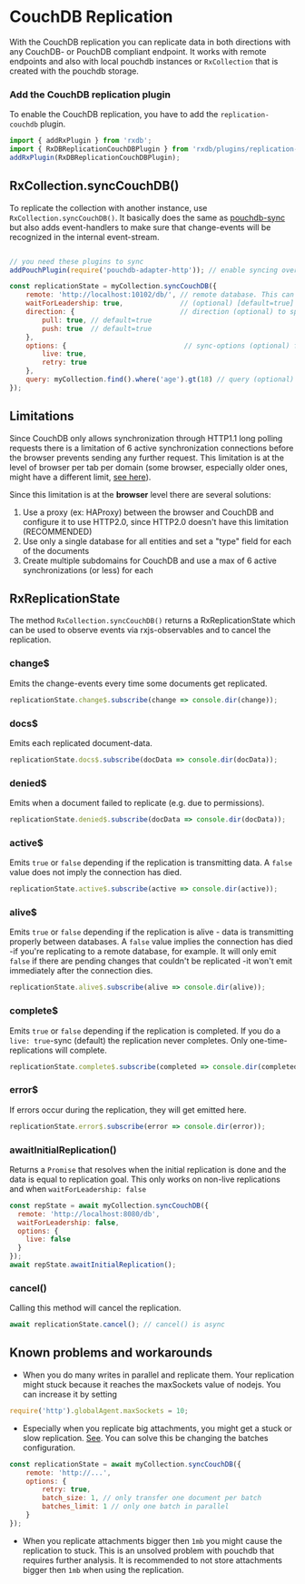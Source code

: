 # CouchDB Replication

With the CouchDB replication you can replicate data in both directions with any CouchDB- or PouchDB compliant endpoint.
It works with remote endpoints and also with local pouchdb instances or `RxCollection` that is created with the pouchdb storage.


### Add the CouchDB replication plugin

To enable the CouchDB replication, you have to add the `replication-couchdb` plugin.

```ts
import { addRxPlugin } from 'rxdb';
import { RxDBReplicationCouchDBPlugin } from 'rxdb/plugins/replication-couchdb';
addRxPlugin(RxDBReplicationCouchDBPlugin);
```


## RxCollection.syncCouchDB()
To replicate the collection with another instance, use `RxCollection.syncCouchDB()`.
It basically does the same as [pouchdb-sync](https://pouchdb.com/guides/replication.html) but also adds event-handlers to make sure that change-events will be recognized in the internal event-stream.

```js

// you need these plugins to sync
addPouchPlugin(require('pouchdb-adapter-http')); // enable syncing over http (remote database)

const replicationState = myCollection.syncCouchDB({
    remote: 'http://localhost:10102/db/', // remote database. This can be the serverURL, another RxCollection or a PouchDB-instance
    waitForLeadership: true,              // (optional) [default=true] to save performance, the sync starts on leader-instance only
    direction: {                          // direction (optional) to specify sync-directions
        pull: true, // default=true
        push: true  // default=true
    },
    options: {                             // sync-options (optional) from https://pouchdb.com/api.html#replication
        live: true,
        retry: true
    },
    query: myCollection.find().where('age').gt(18) // query (optional) only documents that match that query will be synchronised
});
```

## Limitations
Since CouchDB only allows synchronization through HTTP1.1 long polling requests there is a limitation of 6 active synchronization connections before the browser prevents sending any further request. This limitation is at the level of browser per tab per domain (some browser, especially older ones, might have a different limit, [see here](https://docs.pushtechnology.com/cloud/latest/manual/html/designguide/solution/support/connection_limitations.html)).

Since this limitation is at the **browser** level there are several solutions:
 1. Use a proxy (ex: HAProxy) between the browser and CouchDB and configure it to use HTTP2.0, since HTTP2.0 doesn't have this limitation (RECOMMENDED)
 2. Use only a single database for all entities and set a "type" field for each of the documents
 3. Create multiple subdomains for CouchDB and use a max of 6 active synchronizations (or less) for each

## RxReplicationState
The method `RxCollection.syncCouchDB()` returns a RxReplicationState which can be used to observe events via rxjs-observables and to cancel the replication.

### change$
Emits the change-events every time some documents get replicated.

```js
replicationState.change$.subscribe(change => console.dir(change));
```

### docs$
Emits each replicated document-data.

```js
replicationState.docs$.subscribe(docData => console.dir(docData));
```

### denied$
Emits when a document failed to replicate (e.g. due to permissions).

```js
replicationState.denied$.subscribe(docData => console.dir(docData));
```

### active$
Emits `true` or `false` depending if the replication is transmitting data. A `false` value does not imply the connection has died.

```js
replicationState.active$.subscribe(active => console.dir(active));
```

### alive$
Emits `true` or `false` depending if the replication is alive - data is transmitting properly between databases. A `false` value implies the connection has died -if you're replicating to a remote database, for example. It will only emit `false` if there are pending changes that couldn't be replicated -it won't emit immediately after the connection dies.

```js
replicationState.alive$.subscribe(alive => console.dir(alive));
```

### complete$
Emits `true` or `false` depending if the replication is completed.
If you do a `live: true`-sync (default) the replication never completes.
Only one-time-replications will complete.

```js
replicationState.complete$.subscribe(completed => console.dir(completed));
```

### error$
If errors occur during the replication, they will get emitted here.

```js
replicationState.error$.subscribe(error => console.dir(error));
```

### awaitInitialReplication()

Returns a `Promise` that resolves when the initial replication is done and the data is equal to replication goal.
This only works on non-live replications and when `waitForLeadership: false`

```js
const repState = await myCollection.syncCouchDB({
  remote: 'http://localhost:8080/db',
  waitForLeadership: false,
  options: {
    live: false
  }
});
await repState.awaitInitialReplication();
```


### cancel()
Calling this method will cancel the replication.
```js
await replicationState.cancel(); // cancel() is async
```

## Known problems and workarounds
  - When you do many writes in parallel and replicate them. Your replication might stuck because it reaches the maxSockets value of nodejs. You can increase it by setting
```js
require('http').globalAgent.maxSockets = 10;
```  
  - Especially when you replicate big attachments, you might get a stuck or slow replication. [See](https://pouchdb.com/errors.html#replicating_attachments_slow). You can solve this be changing the batches configuration.
```js
const replicationState = await myCollection.syncCouchDB({
    remote: 'http://...',
    options: {
        retry: true,
        batch_size: 1, // only transfer one document per batch
        batches_limit: 1 // only one batch in parallel
    }
}); 
```
  - When you replicate attachments bigger then `1mb` you might cause the replication to stuck. This is an unsolved problem with pouchdb that requires further analysis. It is recommended to not store attachments bigger then `1mb` when using the replication.
